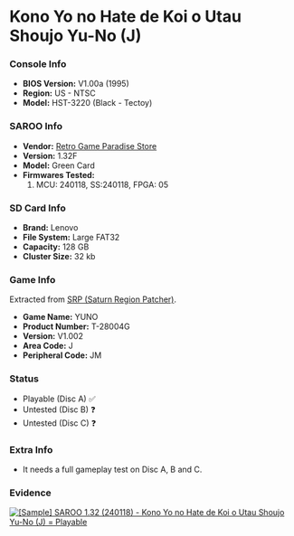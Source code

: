 # Kono Yo no Hate de Koi o Utau Shoujo Yu-No (J)

### Console Info

- <b>BIOS Version:</b> V1.00a (1995)
- <b>Region:</b> US - NTSC
- <b>Model:</b> HST-3220 (Black - Tectoy)

### SAROO Info

- <b>Vendor:</b> [Retro Game Paradise Store](https://s.click.aliexpress.com/e/_DlCqvfB)
- <b>Version:</b> 1.32F
- <b>Model:</b> Green Card
- <b>Firmwares Tested:</b>
  1. MCU: 240118, SS:240118, FPGA: 05

### SD Card Info

- <b>Brand:</b> Lenovo
- <b>File System:</b> Large FAT32
- <b>Capacity:</b> 128 GB
- <b>Cluster Size:</b> 32 kb

### Game Info

Extracted from [SRP (Saturn Region Patcher)](https://segaxtreme.net/resources/saturn-region-patcher.81/download).

- <b>Game Name:</b> YUNO
- <b>Product Number:</b> T-28004G
- <b>Version:</b> V1.002
- <b>Area Code:</b> J
- <b>Peripheral Code:</b> JM

### Status

- Playable (Disc A) :white_check_mark:
- Untested (Disc B) :question:
- Untested (Disc C) :question:

### Extra Info

- It needs a full gameplay test on Disc A, B and C.

### Evidence

[![[Sample] SAROO 1.32 (240118) - Kono Yo no Hate de Koi o Utau Shoujo Yu-No (J) = Playable](https://img.youtube.com/vi/YgbM9KPl2OE/0.jpg)](https://www.youtube.com/watch?v=YgbM9KPl2OE)

